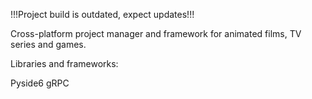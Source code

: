 !!!Project build is outdated, expect updates!!!

Cross-platform project manager and framework for animated films, TV series and games.

Libraries and frameworks:

Pyside6
gRPC
